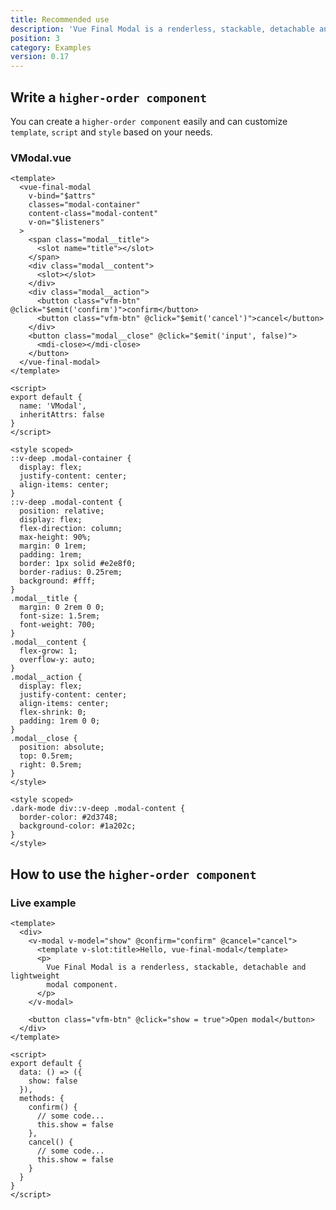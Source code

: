 ```yaml
---
title: Recommended use
description: 'Vue Final Modal is a renderless, stackable, detachable and lightweight modal component.'
position: 3
category: Examples
version: 0.17
---
```



## Write a `higher-order component`

<alert>

You can create a `higher-order component` easily and can customize `template`, `script` and `style` based on your needs.

</alert>

### VModal.vue

<show-code open>

```vue
<template>
  <vue-final-modal
    v-bind="$attrs"
    classes="modal-container"
    content-class="modal-content"
    v-on="$listeners"
  >
    <span class="modal__title">
      <slot name="title"></slot>
    </span>
    <div class="modal__content">
      <slot></slot>
    </div>
    <div class="modal__action">
      <button class="vfm-btn" @click="$emit('confirm')">confirm</button>
      <button class="vfm-btn" @click="$emit('cancel')">cancel</button>
    </div>
    <button class="modal__close" @click="$emit('input', false)">
      <mdi-close></mdi-close>
    </button>
  </vue-final-modal>
</template>

<script>
export default {
  name: 'VModal',
  inheritAttrs: false
}
</script>

<style scoped>
::v-deep .modal-container {
  display: flex;
  justify-content: center;
  align-items: center;
}
::v-deep .modal-content {
  position: relative;
  display: flex;
  flex-direction: column;
  max-height: 90%;
  margin: 0 1rem;
  padding: 1rem;
  border: 1px solid #e2e8f0;
  border-radius: 0.25rem;
  background: #fff;
}
.modal__title {
  margin: 0 2rem 0 0;
  font-size: 1.5rem;
  font-weight: 700;
}
.modal__content {
  flex-grow: 1;
  overflow-y: auto;
}
.modal__action {
  display: flex;
  justify-content: center;
  align-items: center;
  flex-shrink: 0;
  padding: 1rem 0 0;
}
.modal__close {
  position: absolute;
  top: 0.5rem;
  right: 0.5rem;
}
</style>

<style scoped>
.dark-mode div::v-deep .modal-content {
  border-color: #2d3748;
  background-color: #1a202c;
}
</style>
```

</show-code>

## How to use the `higher-order component`

### Live example

<hoc-example></hoc-example>

<show-code open class="pt-4">

```vue
<template>
  <div>
    <v-modal v-model="show" @confirm="confirm" @cancel="cancel">
      <template v-slot:title>Hello, vue-final-modal</template>
      <p>
        Vue Final Modal is a renderless, stackable, detachable and lightweight
        modal component.
      </p>
    </v-modal>

    <button class="vfm-btn" @click="show = true">Open modal</button>
  </div>
</template>

<script>
export default {
  data: () => ({
    show: false
  }),
  methods: {
    confirm() {
      // some code...
      this.show = false
    },
    cancel() {
      // some code...
      this.show = false
    }
  }
}
</script>
```

</show-code>